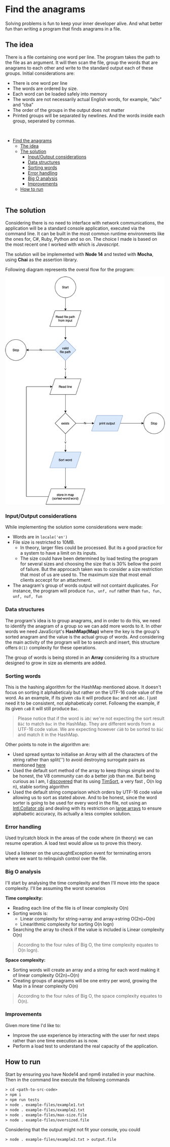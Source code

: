# Find the anagrams
Solving problems is fun to keep your inner developer alive.
And what better fun than writing a program that finds anagrams in a file.

## The idea
There is a file containing one word per line. The program takes the path to the file as an argument. It will then scan the file, group the words that are anagrams to each other and write to the standard output each of these groups. Initial considerations are:
* There is one word per line
* The words are ordered by size.
* Each word can be loaded safely into memory
* The words are not necessarily actual English words, for example, “abc” and “cba”
* The order of the groups in the output does not matter
* Printed groups will be separated by newlines. And the words inside each group, seperated by commas.

<br/>

- [Find the anagrams](#find-the-anagrams)
  - [The idea](#the-idea)
  - [The solution](#the-solution)
    - [Input/Output considerations](#inputoutput-considerations)
    - [Data structures](#data-structures)
    - [Sorting words](#sorting-words)
    - [Error handling](#error-handling)
    - [Big O analysis](#big-o-analysis)
    - [Improvements](#improvements)
  - [How to run](#how-to-run)
<br/><br/>

## The solution
Considering there is no need to interface with network communications, the application will be a standard console application, executed via the command line. It can be built in the most common runtime environments like the ones for, C#, Ruby, Python and so on. The choice I made is based on the most recent one I worked with which is *Javascript*.

The solution will be implemented with **Node 14** and tested with **Mocha**, using **Chai** as the assertion library.

Following diagram represents the overal flow for the program:

![](./overall-idea.png)

### Input/Output considerations
While implementing the solution some considerations were made:
* Words are in `locale('en')`
* File size is restricted to 10MB.
   * In theory, larger files could be processed. But its a good practice for a system to have a limit on its inputs.
   * The size could have been determined by load testing the program for several sizes and choosing the size that is 30% bellow the point of failure. But the approcach taken was to consider a size restriction that most of us are used to. The maximum size that most email clients accecpt for an attachment.
* The anagram's group of words output will not containt duplicates. For instance, the program will produce `fun, unf, nuf` rather than `fun, fun, unf, nuf, fun`

### Data structures
The program's idea is to group anagrams, and in order to do this, we need to identify the anagram of a group so we can add more words to it. In other words we need JavaScript's **HashMap(Map)** where the key is the group's sorted anagram and the value is the actual group of words. And considering the main activity of the program will be to search and insert, this structure offers `O(1)` complexity for these operations.

The group of words is being stored in an **Array** considering its a structure designed to grow in size as elements are added.

### Sorting words
This is the hashing algorithm for the HashMap mentioned above. It doesn't focus on sorting it alphabeticaly but rather on the UTF-16 code value of the word. As an example, if its given `cBa` it will produce `Bac` and not `aBc`. I just need it to be consistent, not alphabeticaly corret. Followng the example, if its given `caB` it will still produce `Bac`.

> Please notice that if the word is `äBć` we're not expecting the sort result `Bäć` to match `Bac` in the HashMap. They are different words from a UTF-16 code value. We are expecting however `ćäB` to be sorted to `Bäć` and match it in the HashMap.

Other points to note in the algorithm are:

* Used spread syntax to initialise an Array with all the characters of the string rather than split('') to avoid destroying surrogate pairs as mentioned [here](https://developer.mozilla.org/en-US/docs/Web/JavaScript/Reference/Global_Objects/String/split#parameters)
* Used the default sort method of the array to keep things simple and to be honest, the V8 community can do a better job than me. But being curious as I am, I [discovered](https://github.com/v8/v8/blob/master/third_party/v8/builtins/array-sort.tq) that its using [TimSort](https://hackernoon.com/timsort-the-fastest-sorting-algorithm-youve-never-heard-of-36b28417f399), a very fast , O(n log n), stable sorting algorithm
* Used the default string comparison which orders by UTF-16 code value allowing us to sort as stated above. And to be honest, since the word sorter is going to be used for every word in the file, not using an [Intl.Collator obj]((https://developer.mozilla.org/en-US/docs/Web/JavaScript/Reference/Global_Objects/Array/sort#sorting_non-ascii_characters)) and dealing with its restriction on [large arrays](https://developer.mozilla.org/en-US/docs/Web/JavaScript/Reference/Global_Objects/String/localeCompare#performance) to ensure alphabetic accuracy, its actually a less complex solution.

### Error handling
Used try/catch block in the areas of the code where (in theory) we can resume operation. A load test would allow us to prove this theory.

Used a listener on the uncaughtException event for terminating errors where we want to relinquish control over the file.

### Big O analysis
I'll start by analysing the time complexity and then I'll move into the space complexity. I'll be assuming the worst scenarios

**Time complexity:**
* Reading each line of the file is of linear complexity O(n)
* Sorting words is:
   * Linear complexity for string->array and array->string O(2n)~O(n)
   * Linearithmic complexity for sorting O(n logn)
* Searching the array to check if the value is included is Linear complexity O(n)

> According to the four rules of Big O, the time complexity equates to O(n logn).

**Space complexity:**
* Sorting words will create an array and a string for each word making it of linear complexity O(2n)~O(n)
* Creating groups of anagrams will be one entry per word, growing the Map in a linear complexity O(n)

> According to the four rules of Big O, the space complexity equates to O(n).

### Improvements
Given more time I'd like to:
* Improve the use experience by interacting with the user for next steps rather than one time execution as is now.
* Perform a load test to understand the real capacity of the application.

## How to run
Start by ensuring you have Node14 and npm6 installed in your machine. Then in the command line execute the following commands
```
> cd <path-to-src-code>
> npm i
> npm run tests
> node . example-files/example1.txt
> node . example-files/example2.txt
> node . example-files/max-size.file
> node . example-files/oversized.file
```

Considering that the output might not fit your console, you could
```
> node . example-files/example2.txt > output.file
```